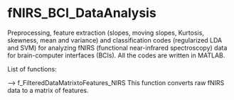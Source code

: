 # fNIRS_BCI_DataAnalysis
Preprocessing, feature extraction (slopes, moving slopes, Kurtosis, skewness, mean and variance)  and classification codes (regularized LDA and SVM) for analyzing fNIRS (functional near-infrared spectroscopy) data for brain-computer interfaces (BCIs). All the codes are written in MATLAB.

List of functions:

--> f_FilteredDataMatrixtoFeatures_NIRS
This function converts raw fNIRS data to a matrix of features. 

